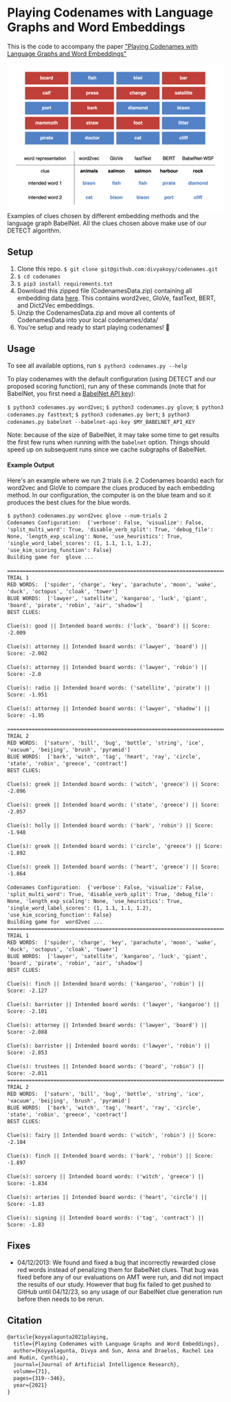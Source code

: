 # Playing Codenames with Language Graphs and Word Embeddings

This is the code to accompany the paper ["Playing Codenames with Language Graphs and Word Embeddings"](https://arxiv.org/abs/2105.05885)

<img src="codenames_output_examples.png"
     alt="Codenames Examples"
     style="float: left; margin-right: 10px;" />

Examples of clues chosen by different embedding methods and the language graph BabelNet. All the clues chosen above make use of our DETECT algorithm.

## Setup

1. Clone this repo. `$ git clone git@github.com:divyakoyy/codenames.git`
2. `$ cd codenames`
3. `$ pip3 install requirements.txt`
4. Download this zipped file (CodenamesData.zip) containing all embedding data [here](https://drive.google.com/file/d/1F70CtbsoPPPDnV-ZAUq0i0Rrvtv6taoV/view?usp=sharing). This contains word2vec, GloVe, fastText, BERT, and Dict2Vec embeddings.
5. Unzip the CodenamesData.zip and move all contents of CodenamesData into your local codenames/data/
6. You're setup and ready to start playing codenames! 🥳

## Usage

To see all available options, run `$ python3 codenames.py --help`

To play codenames with the default configuration (using DETECT and our proposed scoring function), run any of these commands (note that for BabelNet, you first need a [BabelNet API key](https://babelnet.org/guide)):

`$ python3 codenames.py word2vec`; `$ python3 codenames.py glove`; `$ python3 codenames.py fasttext`; `$ python3 codenames.py bert`; `$ python3 codenames.py babelnet --babelnet-api-key $MY_BABELNET_API_KEY`

Note: because of the size of BabelNet, it may take some time to get results the first few runs when running with the `babelnet` option. Things should speed up on subsequent runs since we cache subgraphs of BabelNet.

#### Example Output

Here's an example where we run 2 trials (i.e. 2 Codenames boards) each for word2vec and GloVe to compare the clues produced by each embedding method. In our configuration, the computer is on the blue team and so it produces the best clues for the blue words.

```
$ python3 codenames.py word2vec glove --num-trials 2
Codenames Configuration:  {'verbose': False, 'visualize': False, 'split_multi_word': True, 'disable_verb_split': True, 'debug_file': None, 'length_exp_scaling': None, 'use_heuristics': True, 'single_word_label_scores': (1, 1.1, 1.1, 1.2), 'use_kim_scoring_function': False}
Building game for  glove ...

==================================================================================================================
TRIAL 1
RED WORDS:  ['spider', 'charge', 'key', 'parachute', 'moon', 'wake', 'duck', 'octopus', 'cloak', 'tower']
BLUE WORDS:  ['lawyer', 'satellite', 'kangaroo', 'luck', 'giant', 'board', 'pirate', 'robin', 'air', 'shadow']
BEST CLUES:

Clue(s): good || Intended board words: ('luck', 'board') || Score: -2.009

Clue(s): attorney || Intended board words: ('lawyer', 'board') || Score: -2.002

Clue(s): attorney || Intended board words: ('lawyer', 'robin') || Score: -2.0

Clue(s): radio || Intended board words: ('satellite', 'pirate') || Score: -1.951

Clue(s): attorney || Intended board words: ('lawyer', 'shadow') || Score: -1.95

==================================================================================================================
TRIAL 2
RED WORDS:  ['saturn', 'bill', 'bug', 'bottle', 'string', 'ice', 'vacuum', 'beijing', 'brush', 'pyramid']
BLUE WORDS:  ['bark', 'witch', 'tag', 'heart', 'ray', 'circle', 'state', 'robin', 'greece', 'contract']
BEST CLUES:

Clue(s): greek || Intended board words: ('witch', 'greece') || Score: -2.096

Clue(s): greek || Intended board words: ('state', 'greece') || Score: -2.057

Clue(s): holly || Intended board words: ('bark', 'robin') || Score: -1.948

Clue(s): greek || Intended board words: ('circle', 'greece') || Score: -1.892

Clue(s): greek || Intended board words: ('heart', 'greece') || Score: -1.864

Codenames Configuration:  {'verbose': False, 'visualize': False, 'split_multi_word': True, 'disable_verb_split': True, 'debug_file': None, 'length_exp_scaling': None, 'use_heuristics': True, 'single_word_label_scores': (1, 1.1, 1.1, 1.2), 'use_kim_scoring_function': False}
Building game for  word2vec ...
==================================================================================================================
TRIAL 1
RED WORDS:  ['spider', 'charge', 'key', 'parachute', 'moon', 'wake', 'duck', 'octopus', 'cloak', 'tower']
BLUE WORDS:  ['lawyer', 'satellite', 'kangaroo', 'luck', 'giant', 'board', 'pirate', 'robin', 'air', 'shadow']
BEST CLUES:

Clue(s): finch || Intended board words: ('kangaroo', 'robin') || Score: -2.127

Clue(s): barrister || Intended board words: ('lawyer', 'kangaroo') || Score: -2.101

Clue(s): attorney || Intended board words: ('lawyer', 'board') || Score: -2.088

Clue(s): barrister || Intended board words: ('lawyer', 'robin') || Score: -2.053

Clue(s): trustees || Intended board words: ('board', 'robin') || Score: -2.011
==================================================================================================================
TRIAL 2
RED WORDS:  ['saturn', 'bill', 'bug', 'bottle', 'string', 'ice', 'vacuum', 'beijing', 'brush', 'pyramid']
BLUE WORDS:  ['bark', 'witch', 'tag', 'heart', 'ray', 'circle', 'state', 'robin', 'greece', 'contract']
BEST CLUES:

Clue(s): fairy || Intended board words: ('witch', 'robin') || Score: -2.104

Clue(s): finch || Intended board words: ('bark', 'robin') || Score: -1.897

Clue(s): sorcery || Intended board words: ('witch', 'greece') || Score: -1.834

Clue(s): arteries || Intended board words: ('heart', 'circle') || Score: -1.83

Clue(s): signing || Intended board words: ('tag', 'contract') || Score: -1.83

```

## Fixes
* 04/12/2013: We found and fixed a bug that incorrectly rewarded close red words instead of penalizing them for BabelNet clues. That bug was fixed before any of our evaluations on AMT were run, and did not impact the results of our study. However that bug fix failed to get pushed to GitHub until 04/12/23, so any usage of our BabelNet clue generation run before then needs to be rerun.

## Citation

```
@article{koyyalagunta2021playing,
  title={Playing Codenames with Language Graphs and Word Embeddings},
  author={Koyyalagunta, Divya and Sun, Anna and Draelos, Rachel Lea and Rudin, Cynthia},
  journal={Journal of Artificial Intelligence Research},
  volume={71},
  pages={319--346},
  year={2021}
}
```
